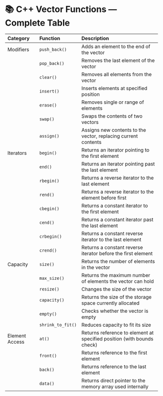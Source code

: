 # 📚 C++ Vector Functions — Complete Table

| Category   | Function               | Description                                                   |
|:-----------|:------------------------|:---------------------------------------------------------------|
| Modifiers  | `push_back()`            | Adds an element to the end of the vector                        |
|            | `pop_back()`             | Removes the last element of the vector                          |
|            | `clear()`                | Removes all elements from the vector                            |
|            | `insert()`               | Inserts elements at specified position                          |
|            | `erase()`                | Removes single or range of elements                             |
|            | `swap()`                 | Swaps the contents of two vectors                               |
|            | `assign()`               | Assigns new contents to the vector, replacing current contents   |
| Iterators  | `begin()`                | Returns an iterator pointing to the first element               |
|            | `end()`                  | Returns an iterator pointing past the last element              |
|            | `rbegin()`               | Returns a reverse iterator to the last element                  |
|            | `rend()`                 | Returns a reverse iterator to the element before first          |
|            | `cbegin()`               | Returns a constant iterator to the first element                |
|            | `cend()`                 | Returns a constant iterator past the last element               |
|            | `crbegin()`              | Returns a constant reverse iterator to the last element         |
|            | `crend()`                | Returns a constant reverse iterator before the first element    |
| Capacity   | `size()`                 | Returns the number of elements in the vector                    |
|            | `max_size()`             | Returns the maximum number of elements the vector can hold      |
|            | `resize()`               | Changes the size of the vector                                   |
|            | `capacity()`             | Returns the size of the storage space currently allocated        |
|            | `empty()`                | Checks whether the vector is empty                               |
|            | `shrink_to_fit()`        | Reduces capacity to fit its size                                 |
| Element Access | `at()`               | Returns reference to element at specified position (with bounds check) |
|            | `front()`                | Returns reference to the first element                           |
|            | `back()`                 | Returns reference to the last element                            |
|            | `data()`                 | Returns direct pointer to the memory array used internally       |
